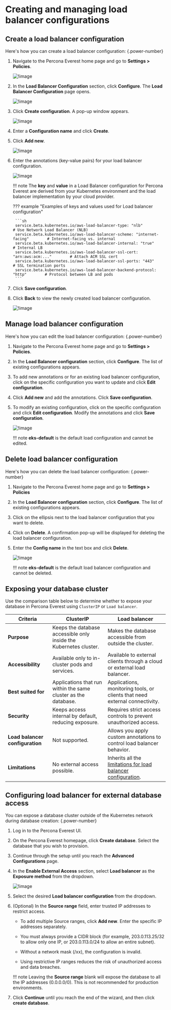 # Creating and managing load balancer configurations


## Create a load balancer configuration

Here's how you can create a load balancer configuration:
{.power-number}

1.  Navigate to the Percona Everest home page and go to <i class="uil uil-cog"></i> **Settings > Policies**.

    ![!image](../images/policies_page.png)

2. In the **Load Balancer Configuration** section, click **Configure**. The **Load Balancer Configuration** page opens.

    ![!image](../images/load_balancer_config_page.png)

3. Click **Create configuration**. A pop-up window appears.

    ![!image](../images/create_config_load_balancer.png)

4. Enter a **Configuration name** and click **Create**.

5. Click **Add new**.

    ![!image](../images/loadbalancer_add_new_config.png)

6. Enter the annotations (key-value pairs) for your load balancer configuration. 

    ![!image](../images/key_value_load_balancer.png)

    !!! note
        The **key** and **value** in a Load Balancer configuration for Percona Everest are derived from your Kubernetes environment and the load balancer implementation by your cloud provider.

    ??? example "Examples of keys and values used for Load balancer configuration"

        ```sh
        service.beta.kubernetes.io/aws-load-balancer-type: "nlb"                    # Use Network Load Balancer (NLB)
        service.beta.kubernetes.io/aws-load-balancer-scheme: "internet-facing"        # Internet-facing vs. internal
        service.beta.kubernetes.io/aws-load-balancer-internal: "true"                   # Internal LB
        service.beta.kubernetes.io/aws-load-balancer-ssl-cert: "arn:aws:acm:..."        # Attach ACM SSL cert
        service.beta.kubernetes.io/aws-load-balancer-ssl-ports: "443"                   # SSL termination ports
        service.beta.kubernetes.io/aws-load-balancer-backend-protocol: "http"        # Protocol between LB and pods
        ```

7. Click **Save configuration**.

8. Click **Back** to view the newly created load balancer configuration.

    ![!image](../images/new_created_load_balancer_configurations.png)

## Manage load balancer configuration

Here's how you can edit the load balancer configuration:
{.power-number}

1.  Navigate to the Percona Everest home page and go to <i class="uil uil-cog"></i> **Settings > Policies**.

2. In the **Load Balancer configuration** section, click **Configure**. The list of existing configurations appears.

3. To add new annotations or for an existing load balancer configuration, click on the specific configuration you want to update and click **Edit configuration**.

4. Click **Add new** and add the annotations. Click **Save configuration**.

5. To modify an existing configuration, click on the specific configuration and click **Edit configuration**. Modify the annotations and click **Save configuration**.

    ![!image](../images/edit_loadbalancer_configuration.png)


    !!! note
        **eks-default** is the default load configuration and cannot be edited.


## Delete load balancer configuration

Here's how you can delete the load balancer configuration:
{.power-number}

1. Navigate to the Percona Everest home page and go to <i class="uil uil-cog"></i> **Settings > Policies** 

2. In the **Load Balancer configuration** section, click **Configure**. The list of existing configurations appears.

3. Click on the ellipsis next to the load balancer configuration that you want to delete.

4. Click on **Delete**. A confirmation pop-up will be displayed for deleting the load balancer configuration.

5. Enter the **Config name** in the text box and click **Delete**.

    ![!image](../images/del_load_balancer_config.png)

    !!! note
        **eks-default** is the default load balancer configuration and cannot be deleted.


## Exposing your database cluster

Use the comparison table below to determine whether to expose your database in Percona Everest using `ClusterIP` or `Load balancer`.


| **Criteria**               | **ClusterIP**                                                     | **Load balancer**                                                                                                                                 |
| ------------------------ | ----------------------------------------------------------------- | ------------------------------------------------------------------------------------------------------------------------------------------------ |
| **Purpose**              | Keeps the database accessible only inside the Kubernetes cluster. | Makes the database accessible from outside the cluster.                                                                                          |
| **Accessibility**        | Available only to in-cluster pods and services.                   | Available to external clients through a cloud or external load balancer.                                                                         |
| **Best suited for**      | Applications that run within the same cluster as the database.    | Applications, monitoring tools, or clients that need external connectivity.                                                                      |
| **Security**             | Keeps access internal by default, reducing exposure.                     | Requires strict access controls to prevent unauthorized access.                                                         |
| **Load balancer configuration** | Not supported.                                                    | Allows you apply custom annotations to control load balancer behavior.                                                                   |
| **Limitations**          | No external access possible.                                      | Inherits all the [limitations for load balancer configuration](../reference/known_limitations.md##load-balancer-configuration). |


## Configuring load balancer for external database access

You can expose a database cluster outside of the Kubernetes network during database creation:
{.power-number}

1. Log in to the Percona Everest UI.

2. On the Percona Everest homepage, click **Create database**. Select the database that you wish to provision.

3. Continue through the setup until you reach the **Advanced Configurations** page.

4. In the **Enable External Access** section, select **Load balancer** as the **Exposure method** from the dropdown.

    ![!image](../images/exposure_method_loadbalancer.png)

6. Select the desired **Load balancer configuration** from the dropdown.

7. (Optional) In the **Source range** field, enter trusted IP addresses to restrict access.

    - To add multiple Source ranges, click **Add new**. Enter the specific IP addresses separately.

    - You must always provide a CIDR block (for example, 203.0.113.25/32 to allow only one IP, or 203.0.113.0/24 to allow an entire subnet).

    - Without a network mask (/xx), the configuration is invalid.

    -   Using restrictive IP ranges reduces the risk of unauthorized access and data breaches.


    !!! note
        Leaving the **Source range** blank will expose the database to all the IP addresses (0.0.0.0/0). This is not recommended for production environments.

8. Click **Continue** until you reach the end of the wizard, and then click **create database**.




 







